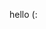 hello (:

<!---
MarieGnadt/MarieGnadt is a ✨ special ✨ repository because its `README.md` (this file) appears on your GitHub profile.
You can click the Preview link to take a look at your changes.
--->
